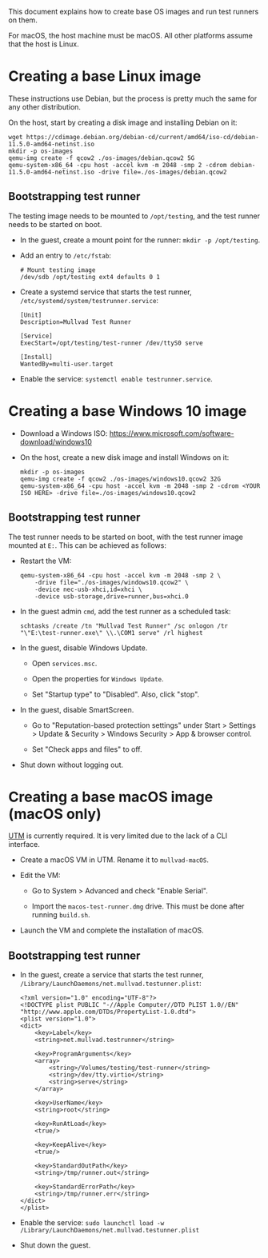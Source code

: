 This document explains how to create base OS images and run test runners on them.

For macOS, the host machine must be macOS. All other platforms assume that the host is Linux.

# Creating a base Linux image

These instructions use Debian, but the process is pretty much the same for any other distribution.

On the host, start by creating a disk image and installing Debian on it:

```
wget https://cdimage.debian.org/debian-cd/current/amd64/iso-cd/debian-11.5.0-amd64-netinst.iso
mkdir -p os-images
qemu-img create -f qcow2 ./os-images/debian.qcow2 5G
qemu-system-x86_64 -cpu host -accel kvm -m 2048 -smp 2 -cdrom debian-11.5.0-amd64-netinst.iso -drive file=./os-images/debian.qcow2
```

## Bootstrapping test runner

The testing image needs to be mounted to `/opt/testing`, and the test runner needs to be started on
boot.

* In the guest, create a mount point for the runner: `mkdir -p /opt/testing`.

* Add an entry to `/etc/fstab`:

    ```
    # Mount testing image
    /dev/sdb /opt/testing ext4 defaults 0 1
    ```

* Create a systemd service that starts the test runner, `/etc/systemd/system/testrunner.service`:

    ```
    [Unit]
    Description=Mullvad Test Runner

    [Service]
    ExecStart=/opt/testing/test-runner /dev/ttyS0 serve

    [Install]
    WantedBy=multi-user.target
    ```

* Enable the service: `systemctl enable testrunner.service`.

# Creating a base Windows 10 image

* Download a Windows ISO: https://www.microsoft.com/software-download/windows10

* On the host, create a new disk image and install Windows on it:

    ```
    mkdir -p os-images
    qemu-img create -f qcow2 ./os-images/windows10.qcow2 32G
    qemu-system-x86_64 -cpu host -accel kvm -m 2048 -smp 2 -cdrom <YOUR ISO HERE> -drive file=./os-images/windows10.qcow2
    ```

## Bootstrapping test runner

The test runner needs to be started on boot, with the test runner image mounted at `E:`.
This can be achieved as follows:

* Restart the VM:

    ```
    qemu-system-x86_64 -cpu host -accel kvm -m 2048 -smp 2 \
        -drive file="./os-images/windows10.qcow2" \
        -device nec-usb-xhci,id=xhci \
        -device usb-storage,drive=runner,bus=xhci.0
    ```

* In the guest admin `cmd`, add the test runner as a scheduled task:

    ```
    schtasks /create /tn "Mullvad Test Runner" /sc onlogon /tr "\"E:\test-runner.exe\" \\.\COM1 serve" /rl highest
    ```

* In the guest, disable Windows Update.

    * Open `services.msc`.

    * Open the properties for `Windows Update`.

    * Set "Startup type" to "Disabled". Also, click "stop".

* In the guest, disable SmartScreen.

    * Go to "Reputation-based protection settings" under
      Start > Settings > Update & Security > Windows Security > App & browser control.

    * Set "Check apps and files" to off.

* Shut down without logging out.

# Creating a base macOS image (macOS only)

[UTM](https://mac.getutm.app/) is currently required. It is very limited due to the lack of a CLI
interface.

* Create a macOS VM in UTM. Rename it to `mullvad-macOS`.

* Edit the VM:

  * Go to System > Advanced and check "Enable Serial".

  * Import the `macos-test-runner.dmg` drive. This must be done after running `build.sh`.

* Launch the VM and complete the installation of macOS.

## Bootstrapping test runner

* In the guest, create a service that starts the test runner,
  `/Library/LaunchDaemons/net.mullvad.testunner.plist`:

    ```
    <?xml version="1.0" encoding="UTF-8"?>
    <!DOCTYPE plist PUBLIC "-//Apple Computer//DTD PLIST 1.0//EN" "http://www.apple.com/DTDs/PropertyList-1.0.dtd">
    <plist version="1.0">
    <dict>
        <key>Label</key>
        <string>net.mullvad.testrunner</string>

        <key>ProgramArguments</key>
        <array>
            <string>/Volumes/testing/test-runner</string>
            <string>/dev/tty.virtio</string>
            <string>serve</string>
        </array>

        <key>UserName</key>
        <string>root</string>

        <key>RunAtLoad</key>
        <true/>

        <key>KeepAlive</key>
        <true/>

        <key>StandardOutPath</key>
        <string>/tmp/runner.out</string>

        <key>StandardErrorPath</key>
        <string>/tmp/runner.err</string>
    </dict>
    </plist>
    ```

* Enable the service: `sudo launchctl load -w /Library/LaunchDaemons/net.mullvad.testunner.plist`

* Shut down the guest.
